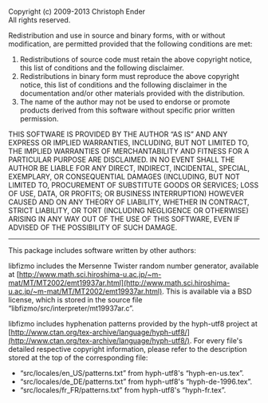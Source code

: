 


Copyright (c) 2009-2013 Christoph Ender  
All rights reserved.

Redistribution and use in source and binary forms, with or without modification, are permitted provided that the following conditions are met:


 1. Redistributions of source code must retain the above copyright notice, this list of conditions and the following disclaimer.
 2. Redistributions in binary form must reproduce the above copyright notice, this list of conditions and the following disclaimer in the documentation and/or other materials provided with the distribution.
 3. The name of the author may not be used to endorse or promote products derived from this software without specific prior written permission.


THIS SOFTWARE IS PROVIDED BY THE AUTHOR “AS IS” AND ANY EXPRESS OR IMPLIED WARRANTIES, INCLUDING, BUT NOT LIMITED TO, THE IMPLIED WARRANTIES OF MERCHANTABILITY AND FITNESS FOR A PARTICULAR PURPOSE ARE DISCLAIMED. IN NO EVENT SHALL THE AUTHOR BE LIABLE FOR ANY DIRECT, INDIRECT, INCIDENTAL, SPECIAL, EXEMPLARY, OR CONSEQUENTIAL DAMAGES (INCLUDING, BUT NOT LIMITED TO, PROCUREMENT OF SUBSTITUTE GOODS OR SERVICES; LOSS OF USE, DATA, OR PROFITS; OR BUSINESS INTERRUPTION) HOWEVER CAUSED AND ON ANY THEORY OF LIABILITY, WHETHER IN CONTRACT, STRICT LIABILITY, OR TORT (INCLUDING NEGLIGENCE OR OTHERWISE) ARISING IN ANY WAY OUT OF THE USE OF THIS SOFTWARE, EVEN IF ADVISED OF THE POSSIBILITY OF SUCH DAMAGE.

---


This package includes software written by other authors:

libfizmo includes the Mersenne Twister random number generator, available at [http://www.math.sci.hiroshima-u.ac.jp/~m-mat/MT/MT2002/emt19937ar.html](http://www.math.sci.hiroshima-u.ac.jp/~m-mat/MT/MT2002/emt19937ar.html). This is available via a BSD license, which is stored in the source file “libfizmo/src/interpreter/mt19937ar.c”.

libfizmo includes hyphenation patterns provided by the hyph-utf8 project at [http://www.ctan.org/tex-archive/language/hyph-utf8/](http://www.ctan.org/tex-archive/language/hyph-utf8/). For every file's detailed respective copyright information, please refer to the description stored at the top of the corresponding file:       

 - “src/locales/en_US/patterns.txt” from hyph-utf8's “hyph-en-us.tex”.
 - “src/locales/de_DE/patterns.txt” from hyph-utf8's “hyph-de-1996.tex”.
 - “src/locales/fr_FR/patterns.txt” from hyph-utf8's “hyph-fr.tex”.



